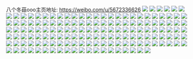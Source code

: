 八个冬菇ooo主页地址: https://weibo.com/u/5672336626 
![](https://wx4.sinaimg.cn/mw2000/006bSxSqly1h9du18n0mnj31790winfa.jpg) 
![](https://wx4.sinaimg.cn/mw2000/006bSxSqly1h89qqqzhhqj30uf11ktf2.jpg) 
![](https://wx4.sinaimg.cn/mw2000/006bSxSqly1h777fjbjiaj31o0280npe.jpg) 
![](https://wx4.sinaimg.cn/mw2000/006bSxSqly1h777flki1xj32c02bzkjl.jpg) 
![](https://wx4.sinaimg.cn/mw2000/006bSxSqly1h777fnnnqcj32bz2bze82.jpg) 
![](https://wx4.sinaimg.cn/mw2000/006bSxSqly1h777fmm1ttj32bz2bzqv5.jpg) 
![](https://wx4.sinaimg.cn/mw2000/006bSxSqly1h777fp06ztj333y33y7wk.jpg) 
![](https://wx4.sinaimg.cn/mw2000/006bSxSqly1h777fkkklbj31o0280alv.jpg) 
![](https://wx4.sinaimg.cn/mw2000/006bSxSqly1h74wltuqo1j31o02804qp.jpg) 
![](https://wx4.sinaimg.cn/mw2000/006bSxSqly1h6wtia41oij31o0280769.jpg) 
![](https://wx4.sinaimg.cn/mw2000/006bSxSqly1h6wtian2gjj31o0280ws0.jpg) 
![](https://wx4.sinaimg.cn/mw2000/006bSxSqly1h6wtiel2clj312e0ssq4t.jpg) 
![](https://wx4.sinaimg.cn/mw2000/006bSxSqly1h6wti88wraj334023ku0y.jpg) 
![](https://wx4.sinaimg.cn/mw2000/006bSxSqly1h6wtiewhvwj31bf0zkafs.jpg) 
![](https://wx4.sinaimg.cn/mw2000/006bSxSqly1h6wti8yzuhj31o0280tob.jpg) 
![](https://wx4.sinaimg.cn/mw2000/006bSxSqly1h6wtib51s5j31o0280acr.jpg) 
![](https://wx4.sinaimg.cn/mw2000/006bSxSqly1h6wti74dbfj32801o07wh.jpg) 
![](https://wx4.sinaimg.cn/mw2000/006bSxSqly1h6wtifb9qlj32c0340nfe.jpg) 
![](https://wx4.sinaimg.cn/mw2000/006bSxSqly1h6wtijizqmj32c0340e81.jpg) 
![](https://wx4.sinaimg.cn/mw2000/006bSxSqly1h6s90bahcvj317c0wi7hs.jpg) 
![](https://wx4.sinaimg.cn/mw2000/006bSxSqly1h6s90aqgg4j30wi17c4eq.jpg) 
![](https://wx4.sinaimg.cn/mw2000/006bSxSqly1h6p0di81akj32ef35sqv6.jpg) 
![](https://wx4.sinaimg.cn/mw2000/006bSxSqly1h6p0dgm760j32ef35sqv6.jpg) 
![](https://wx4.sinaimg.cn/mw2000/006bSxSqly1h67o4hgm05j30wi1ycdy6.jpg) 
![](https://wx4.sinaimg.cn/mw2000/006bSxSqly1h5slmkfsgnj31o0280dyp.jpg) 
![](https://wx4.sinaimg.cn/mw2000/006bSxSqly1h5sllpxgnej32j035snpe.jpg) 
![](https://wx4.sinaimg.cn/mw2000/006bSxSqly1h5sllo34u8j3340340npg.jpg) 
![](https://wx4.sinaimg.cn/mw2000/006bSxSqly1h5slllcw7mj334033vu0x.jpg) 
![](https://wx4.sinaimg.cn/mw2000/006bSxSqly1h5sloivvnvj323u35sx6r.jpg) 
![](https://wx4.sinaimg.cn/mw2000/006bSxSqly1h5slm1kic0j31o02807wi.jpg) 
![](https://wx4.sinaimg.cn/mw2000/006bSxSqly1h5slm4pz7mj31o0280e82.jpg) 
![](https://wx4.sinaimg.cn/mw2000/006bSxSqly1h5au9un7u2j30wi1ycu0x.jpg) 
![](https://wx4.sinaimg.cn/mw2000/006bSxSqly1h5au9x5x7ij30wi1ycqv5.jpg) 
![](https://wx4.sinaimg.cn/mw2000/006bSxSqly1h5au6cr77bj30wi1ycu0x.jpg) 
![](https://wx4.sinaimg.cn/mw2000/006bSxSqly1h5au5jf91fj30wi1ycu0x.jpg) 
![](https://wx4.sinaimg.cn/mw2000/006bSxSqly1h5au5u1esyj31be1bewvt.jpg) 
![](https://wx4.sinaimg.cn/mw2000/006bSxSqly1h4eyk7ink5j31400u0afr.jpg) 
![](https://wx4.sinaimg.cn/mw2000/006bSxSqly1h4eykatibwj30u00u0wlh.jpg) 
![](https://wx4.sinaimg.cn/mw2000/006bSxSqly1h4eynpvv9rj31400u00xk.jpg) 
![](https://wx4.sinaimg.cn/mw2000/006bSxSqly1h4eyhlj94oj31400u048u.jpg) 
![](https://wx4.sinaimg.cn/mw2000/006bSxSqly1h4eykb8l80j30u0140q8v.jpg) 
![](https://wx4.sinaimg.cn/mw2000/006bSxSqly1h3zfrknuuwj30k00f00ts.jpg) 
![](https://wx4.sinaimg.cn/mw2000/006bSxSqly1h3zfrkhmymj31400u07f1.jpg) 
![](https://wx4.sinaimg.cn/mw2000/006bSxSqly1h3zfrl8368j31410u0tfc.jpg) 
![](https://wx4.sinaimg.cn/mw2000/006bSxSqly1h3zfrkwxwyj30u0140aib.jpg) 
![](https://wx4.sinaimg.cn/mw2000/006bSxSqly1h3sqq5wl44j32tc4807wm.jpg) 
![](https://wx4.sinaimg.cn/mw2000/006bSxSqly1h3sqq2nprbj34802tchdy.jpg) 
![](https://wx4.sinaimg.cn/mw2000/006bSxSqly1h3sqq8zhxej32tc480nph.jpg) 
![](https://wx4.sinaimg.cn/mw2000/006bSxSqly1h3sqqcj68pj32tc480e86.jpg) 
![](https://wx4.sinaimg.cn/mw2000/006bSxSqly1h2rcyub0v0j32io2ioqvb.jpg) 
![](https://wx4.sinaimg.cn/mw2000/006bSxSqly1h2rcyyihtuj335s35s7wl.jpg) 
![](https://wx4.sinaimg.cn/mw2000/006bSxSqly1h2rcyqka7xj32dc35s4qp.jpg) 
![](https://wx4.sinaimg.cn/mw2000/006bSxSqly1h2rcz0z1dhj335s2dckjm.jpg) 
![](https://wx4.sinaimg.cn/mw2000/006bSxSqly1h2rcz3sok0j32io1w04qq.jpg) 
![](https://wx4.sinaimg.cn/mw2000/006bSxSqly1h2rcz4ya8dj31w02iokj5.jpg) 
![](https://wx4.sinaimg.cn/mw2000/006bSxSqly1h2rcz7t153j31h627qu10.jpg) 
![](https://wx4.sinaimg.cn/mw2000/006bSxSqly1h2rd2ea8tej32dc35sx6r.jpg) 
![](https://wx4.sinaimg.cn/mw2000/006bSxSqly1h2rcza13wzj31s135sx6p.jpg) 
![](https://wx4.sinaimg.cn/mw2000/006bSxSqly1h1wql0tc2zj31z92mze83.jpg) 
![](https://wx4.sinaimg.cn/mw2000/006bSxSqly1h1wql3vgj0j32dc35sqv7.jpg) 
![](https://wx4.sinaimg.cn/mw2000/006bSxSqly1h1wql73ov2j32dc35sqv7.jpg) 
![](https://wx4.sinaimg.cn/mw2000/006bSxSqly1h1wql91ewtj32io1w0kjl.jpg) 
![](https://wx4.sinaimg.cn/mw2000/006bSxSqly1h1wqkufb4hj335s35shdv.jpg) 
![](https://wx4.sinaimg.cn/mw2000/006bSxSqly1h1wqky93cgj328y28y4qs.jpg) 
![](https://wx4.sinaimg.cn/mw2000/006bSxSqly1h114po68i2j32o03k07wk.jpg) 
![](https://wx4.sinaimg.cn/mw2000/006bSxSqly1h114rgsn40j32ny3k04qq.jpg) 
![](https://wx4.sinaimg.cn/mw2000/006bSxSqly1h114oi85kaj31n226qe82.jpg) 
![](https://wx4.sinaimg.cn/mw2000/006bSxSqly1h114ofjc4tj314l1i4n6v.jpg) 
![](https://wx4.sinaimg.cn/mw2000/006bSxSqly1h0juwr8fh7j32qi3neu0z.jpg) 
![](https://wx4.sinaimg.cn/mw2000/006bSxSqly1h0juweydm3j32fi35sqv5.jpg) 
![](https://wx4.sinaimg.cn/mw2000/006bSxSqly1h0juwjhww0j335s35shdw.jpg) 
![](https://wx4.sinaimg.cn/mw2000/006bSxSqly1h0juwnfbjvj335q35snpf.jpg) 
![](https://wx4.sinaimg.cn/mw2000/006bSxSqly1gyi84opyqfj335s23ynpe.jpg) 
![](https://wx4.sinaimg.cn/mw2000/006bSxSqly1gyi84hg0tjj335s23ykjm.jpg) 
![](https://wx4.sinaimg.cn/mw2000/006bSxSqly1gyi83x3lyyj326i2wo1ky.jpg) 
![](https://wx4.sinaimg.cn/mw2000/006bSxSqly1gyi84x0yk8j32dc35shdu.jpg) 
![](https://wx4.sinaimg.cn/mw2000/006bSxSqly1gyb1mjaegbj30u010i42t.jpg) 
![](https://wx4.sinaimg.cn/mw2000/006bSxSqly1gy88mf5bjwj30kv0kvmyw.jpg) 
![](https://wx4.sinaimg.cn/mw2000/006bSxSqly1gy1kwvhgzej32n12n14qw.jpg) 
![](https://wx4.sinaimg.cn/mw2000/006bSxSqly1gwv8f1qp78j32dc35s4qt.jpg) 
![](https://wx4.sinaimg.cn/mw2000/006bSxSqly1gwv8f3ev2mj32dc35su0y.jpg) 
![](https://wx4.sinaimg.cn/mw2000/006bSxSqly1gwv8f5v783j32dc35su0z.jpg) 
![](https://wx4.sinaimg.cn/mw2000/006bSxSqly1gwv8ey3wnbj32dc35skjn.jpg) 
![](https://wx4.sinaimg.cn/mw2000/006bSxSqly1gwv8euhfkcj32dc35sqv6.jpg) 
![](https://wx4.sinaimg.cn/mw2000/006bSxSqly1gwv8h80k77j30qo0zkae0.jpg) 
![](https://wx4.sinaimg.cn/mw2000/006bSxSqly1gwv8essfw6j335s2dcx6r.jpg) 
![](https://wx4.sinaimg.cn/mw2000/006bSxSqly1gwv8enzecpj328e2z6b2b.jpg) 
![](https://wx4.sinaimg.cn/mw2000/006bSxSqly1gwv8epdphej32aa31qu0x.jpg) 
![](https://wx4.sinaimg.cn/mw2000/006bSxSqly1gvyne5smnrj32bl33ghdx.jpg) 
![](https://wx4.sinaimg.cn/mw2000/006bSxSqly1gvyneixaywj335s2dckjn.jpg) 
![](https://wx4.sinaimg.cn/mw2000/006bSxSqly1gvyndxo8w6j31kz35se82.jpg) 
![](https://wx4.sinaimg.cn/mw2000/006bSxSqly1gvynecpfplj32c0340qv7.jpg) 
![](https://wx4.sinaimg.cn/mw2000/006bSxSqly1gvynelmklcj316o1kwqrg.jpg) 
![](https://wx4.sinaimg.cn/mw2000/006bSxSqly1gvyne1a3dlj335s2dce82.jpg) 
![](https://wx4.sinaimg.cn/mw2000/006bSxSqly1gvh4v9ec6vj62ah31yx6q02.jpg) 
![](https://wx4.sinaimg.cn/mw2000/006bSxSqly1gv2iasxnesj335s35se84.jpg) 
![](https://wx4.sinaimg.cn/mw2000/006bSxSqly1gv2iavsmmrj635s35sb2c02.jpg) 
![](https://wx4.sinaimg.cn/mw2000/006bSxSqly1gv2ib0s4mqj61w02iokjl02.jpg) 
![](https://wx4.sinaimg.cn/mw2000/006bSxSqly1gv2iay1xllj635s35skjm02.jpg) 
![](https://wx4.sinaimg.cn/mw2000/006bSxSqly1gul8u0pi0kj616o1kw1fl02.jpg) 
![](https://wx4.sinaimg.cn/mw2000/006bSxSqly1gul8ugxm9fj635s2dchdu02.jpg) 
![](https://wx4.sinaimg.cn/mw2000/006bSxSqly1gul8urr846j335s2dckjn.jpg) 
![](https://wx4.sinaimg.cn/mw2000/006bSxSqly1gul8u8tkepj630q29kqv602.jpg) 
![](https://wx4.sinaimg.cn/mw2000/006bSxSqly1gul8uxms5nj635s2dc4qq02.jpg) 
![](https://wx4.sinaimg.cn/mw2000/006bSxSqly1gul8v6kuzkj635s2dbhdv02.jpg) 
![](https://wx4.sinaimg.cn/mw2000/006bSxSqly1gul8vao2tej61kw16otp802.jpg) 
![](https://wx4.sinaimg.cn/mw2000/006bSxSqly1gul8wb2a79j616o1kw4kr02.jpg) 
![](https://wx4.sinaimg.cn/mw2000/006bSxSqly1gul8x3rivmj616o23pu0x02.jpg) 
![](https://wx4.sinaimg.cn/mw2000/006bSxSqly1gsukopjjnmj616o1kwanx02.jpg) 
![](https://wx4.sinaimg.cn/mw2000/006bSxSqly1gsukonbav4j316o1kwdtq.jpg) 
![](https://wx4.sinaimg.cn/mw2000/006bSxSqly1gsk9mo3xvrj32o02o0u0z.jpg) 
![](https://wx4.sinaimg.cn/mw2000/006bSxSqly1grp5wkk8axj32nw2o0npe.jpg) 
![](https://wx4.sinaimg.cn/mw2000/006bSxSqly1grp5wnja1lj32nw2nwu13.jpg) 
![](https://wx4.sinaimg.cn/mw2000/006bSxSqly1grp5wo8n73j30u00u0dlr.jpg) 
![](https://wx4.sinaimg.cn/mw2000/006bSxSqly1grp5wojz63j32b12b2tk9.jpg) 
![](https://wx4.sinaimg.cn/mw2000/006bSxSqly1grp5wja2iyj30u00u0qfs.jpg) 
![](https://wx4.sinaimg.cn/mw2000/006bSxSqly1grp5wjoz7yj30u00u0k45.jpg) 
![](https://wx4.sinaimg.cn/mw2000/006bSxSqly1grnyq4lwggj335s35s7ws.jpg) 
![](https://wx4.sinaimg.cn/mw2000/006bSxSqly1grnqi5hs82j335s35she3.jpg) 
![](https://wx4.sinaimg.cn/mw2000/006bSxSqly1grnyqfvgmxj335s35se8e.jpg) 
![](https://wx4.sinaimg.cn/mw2000/006bSxSqly1grnyqqlriaj335s35sx6z.jpg) 
![](https://wx4.sinaimg.cn/mw2000/006bSxSqly1grnyr2mg8rj32wg2wgnpm.jpg) 
![](https://wx4.sinaimg.cn/mw2000/006bSxSqly1grnqhjvqf8j335s35she3.jpg) 
![](https://wx4.sinaimg.cn/mw2000/006bSxSqly1grgs5qjihkj32lv35sqv7.jpg) 
![](https://wx4.sinaimg.cn/mw2000/006bSxSqly1grgs5rm484j32lv35sqv7.jpg) 
![](https://wx4.sinaimg.cn/mw2000/006bSxSqly1grgs5pgw0tj32lv35su0z.jpg) 
![](https://wx4.sinaimg.cn/mw2000/006bSxSqly1grgs5t167mj32lv35su0z.jpg) 
![](https://wx4.sinaimg.cn/mw2000/006bSxSqly1greebwg71dj31pn2a7npe.jpg) 
![](https://wx4.sinaimg.cn/mw2000/006bSxSqly1greec0qe9rj62dc35shdx02.jpg) 
![](https://wx4.sinaimg.cn/mw2000/006bSxSqly1greebxop9ij31uo2gwnpe.jpg) 
![](https://wx4.sinaimg.cn/mw2000/006bSxSqly1greebytrsyj327r2yd1l0.jpg) 
![](https://wx4.sinaimg.cn/mw2000/006bSxSqly1gqzdxoe2rvj32lv35skjo.jpg) 
![](https://wx4.sinaimg.cn/mw2000/006bSxSqly1goynia10i1j32dc35s4qq.jpg) 
![](https://wx4.sinaimg.cn/mw2000/006bSxSqly1gosuewdk2tj31400u0kei.jpg) 
![](https://wx4.sinaimg.cn/mw2000/006bSxSqly1gosuew00zjj31400u0h8v.jpg) 
![](https://wx4.sinaimg.cn/mw2000/006bSxSqly1gosuevn82hj31400u01io.jpg) 
![](https://wx4.sinaimg.cn/mw2000/006bSxSqly1go3i7drg34j30u014077l.jpg) 
![](https://wx4.sinaimg.cn/mw2000/006bSxSqly1go3i7cerkxj30u01400wk.jpg) 
![](https://wx4.sinaimg.cn/mw2000/006bSxSqly1go3i7ezxllj30u0140n25.jpg) 
![](https://wx4.sinaimg.cn/mw2000/006bSxSqly1gm6ahij1fej30u01o0196.jpg) 
![](https://wx4.sinaimg.cn/mw2000/006bSxSqly1gk1noqhyuqj318o0xi7wh.jpg) 
![](https://wx4.sinaimg.cn/mw2000/006bSxSqly1gk1nopw5ihj31kw16okjm.jpg) 
![](https://wx4.sinaimg.cn/mw2000/006bSxSqly1gk1nor945sj31a00yinpd.jpg) 
![](https://wx4.sinaimg.cn/mw2000/006bSxSqly1gk1noruuyij31kw16o1ky.jpg) 
![](https://wx4.sinaimg.cn/mw2000/006bSxSqly1gk1nop00h8j31kw16okjl.jpg) 
![](https://wx4.sinaimg.cn/mw2000/006bSxSqly1gk1nosebhij31kw16oe81.jpg) 
![](https://wx4.sinaimg.cn/mw2000/006bSxSqly1gjokrr7dlgj316o1kwkjl.jpg) 
![](https://wx4.sinaimg.cn/mw2000/006bSxSqly1gjokrq0xpzj316o1kwnpd.jpg) 
![](https://wx4.sinaimg.cn/mw2000/006bSxSqly1giez07naivj31gg0thwpf.jpg) 
![](https://wx4.sinaimg.cn/mw2000/006bSxSqly1g6iyrhsb90j31rl1rlgwb.jpg) 
![](https://wx4.sinaimg.cn/mw2000/006bSxSqly1g6iyriacq3j31rl1rlwps.jpg) 
